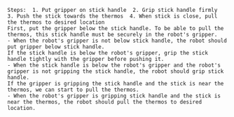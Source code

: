 
    Steps:  1. Put gripper on stick handle  2. Grip stick handle firmly  3. Push the stick towards the thermos  4. When stick is close, pull the thermos to desired location
    First, put the gripper below the stick handle. To be able to pull the thermos, this stick handle must be securely in the robot's gripper.
    - When the robot's gripper is not below stick handle, the robot should put gripper below stick handle.
    If the stick handle is below the robot's gripper, grip the stick handle tightly with the gripper before pushing it.
    - When the stick handle is below the robot's gripper and the robot's gripper is not gripping the stick handle, the robot should grip stick handle.
    If the gripper is gripping the stick handle and the stick is near the thermos, we can start to pull the thermos.
    - When the robot's gripper is gripping stick handle and the stick is near the thermos, the robot should pull the thermos to desired location.